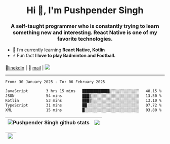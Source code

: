 <h1 align="center">Hi 👋, I'm Pushpender Singh</h1>
<h3 align="center">A self-taught programmer who is constantly trying to learn something new and interesting. React Native is one of my favorite technologies.</h3>

- 🌱 I’m currently learning **React Native, Kotlin**
- ⚡ Fun fact **I love to play Badminton and Football.**

👔[linekdin](https://www.linkedin.com/in/pushpender-singh-240061202/) | 📧 [mail](mailto:pushpendersingh694@gmail.com) | 
<a href="https://github.com/pushpender-singh-ap/pushpender-singh-ap">
    <img src="https://komarev.com/ghpvc/?username=pushpender-singh-ap&style=for-the-badge">
</a>


---

<!--START_SECTION:waka-->

```txt
From: 30 January 2025 - To: 06 February 2025

JavaScript        3 hrs 15 mins   ████████████░░░░░░░░░░░░░   48.15 %
JSON              54 mins         ███▒░░░░░░░░░░░░░░░░░░░░░   13.50 %
Kotlin            53 mins         ███▒░░░░░░░░░░░░░░░░░░░░░   13.10 %
TypeScript        31 mins         ██░░░░░░░░░░░░░░░░░░░░░░░   07.72 %
XML               15 mins         █░░░░░░░░░░░░░░░░░░░░░░░░   03.80 %
```

<!--END_SECTION:waka-->


| <a><img align="center" src="https://github-readme-stats-iota-ecru-15.vercel.app/api?username=pushpender-singh-ap&show_icons=true&include_all_commits=true&theme=buefy&hide_border=true" alt="Pushpender Singh github stats" /></a> | <a><img align="center" src="https://github-readme-stats-iota-ecru-15.vercel.app/api/top-langs/?username=pushpender-singh-ap&layout=compact&theme=buefy&hide_border=true" /></a> |
| ------------- | ------------- |

| <a> <img align="left" src="https://github-readme-streak-stats.herokuapp.com/?user=pushpender-singh-ap" /></br> </a> |
| ------------- |
